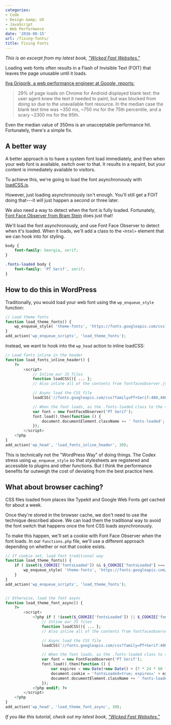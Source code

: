 ```yaml
---
categories:
- Code
- Design &amp; UX
- JavaScript
- Web Performance
date: '2016-08-15'
url: /fixing-fonts/
title: Fixing Fonts
---
```


*This is an excerpt from my latest book, ["Wicked Fast Websites."](/wicked-fast-websites/)*

Loading web fonts often results in a Flash of Invisible Text (FOIT) that leaves the page unusable until it loads.

[Ilya Grigorik, a web performance engineer at Google, reports:](https://www.igvita.com/2015/04/10/fixing-the-blank-text-problem/)

> 29% of page loads on Chrome for Android displayed blank text: the user agent knew the text it needed to paint, but was blocked from doing so due to the unavailable font resource. In the median case the blank text time was ~350 ms, ~750 ms for the 75th percentile, and a scary ~2300 ms for the 95th.

Even the median value of 350ms is an unacceptable performance hit. Fortunately, there's a simple fix.

## A better way

A better approach is to have a system font load immediately, and then when your web font is available, switch over to that. It results in a repaint, but your content is immediately available to visitors.

To achieve this, we're going to load the font asynchronously with [loadCSS.js](https://github.com/filamentgroup/loadCSS).

However, just loading asynchronously isn't enough. You'll still get a FOIT doing that---it will just happen a second or three later.

We also need a way to detect when the font is fully loaded. Fortunately, [Font Face Observer from Bram Stein](https://github.com/bramstein/fontfaceobserver) does just that!

We'll load the font asynchronously, and use Font Face Observer to detect when it's loaded. When it loads, we'll add a class to the `<html>` element that we can hook into for styling.

```css
body {
	font-family: Georgia, serif;
}

.fonts-loaded body {
	font-family: 'PT Serif', serif;
}
```

## How to do this in WordPress

Traditionally, you would load your web font using the `wp_enqueue_style` function:

```php
// Load theme fonts
function load_theme_fonts() {
    wp_enqueue_style( 'theme-fonts', 'https://fonts.googleapis.com/css?family=Open+Sans', null, null, 'all' );
}
add_action('wp_enqueue_scripts', 'load_theme_fonts');
```

Instead, we want to hook into the `wp_head` action to inline loadCSS:

```php
// Load fonts inline in the header
function load_fonts_inline_header() {
	?>
		<script>
			// Inline our JS files
			function loadCSS(){ ... };
			// Also inline all of the contents from fontfaceobserver.js

			// Async load the CSS file
			loadCSS('//fonts.googleapis.com/css?family=PT+Serif:400,400italic,700,700italic');

			// When the font loads, as the .fonts-loaded class to the <html> element
			var font = new FontFaceObserver('PT Serif');
			font.load().then(function () {
				document.documentElement.className += ' fonts-loaded';
			});
		</script>
	<?php
}
add_action('wp_head', 'load_fonts_inline_header', 30);
```

This is technically not the "WordPress Way" of doing things. The Codex stress using `wp_enqueue_style` so that stylesheets are registered and accessible to plugins and other functions. But I think the performance benefits far outweigh the cost of deviating from the best practice here.

## What about browser caching?

CSS files loaded from places like Typekit and Google Web Fonts get cached for about a week.

Once they're stored in the browser cache, we don't need to use the technique described above. We can load them the traditional way to avoid the font switch that happens once the font CSS loads asynchronously.

To make this happen, we'll set a cookie with Font Face Observer when the font loads. In our `functions.php` file, we'll use a different approach depending on whether or not that cookie exists.


```php
// If cookie set, load font traditional way
function load_theme_fonts() {
	if ( isset($_COOKIE['fontsLoaded']) && $_COOKIE['fontsLoaded'] === 'true' ) {
    	wp_enqueue_style( 'theme-fonts', 'https://fonts.googleapis.com/css?family=Open+Sans', null, null, 'all' );
    }
}
add_action('wp_enqueue_scripts', 'load_theme_fonts');


// Otherwise, load the font async
function load_theme_font_async() {
	?>
		<script>
			<?php if ( !isset($_COOKIE['fontsLoaded']) || $_COOKIE['fontsLoaded'] !== 'true' ) : ?>
				// Inline our JS files
				function loadCSS(){ ... };
				// Also inline all of the contents from fontfaceobserver.js

				// Async load the CSS file
				loadCSS('//fonts.googleapis.com/css?family=PT+Serif:400,400italic,700,700italic');

				// When the font loads, as the .fonts-loaded class to the <html> element
				var font = new FontFaceObserver('PT Serif');
				font.load().then(function () {
					var expires = new Date(+new Date() + (7 * 24 * 60 * 60 * 1000)).toUTCString();
					document.cookie = 'fontsLoaded=true; expires=' + expires;
					document.documentElement.className += ' fonts-loaded';
				});
			<?php endif; ?>
		</script>
	<?php
}
add_action('wp_head', 'load_theme_font_async', 30);
```

*If you like this tutorial, check out my latest book, ["Wicked Fast Websites."](/wicked-fast-websites/)*